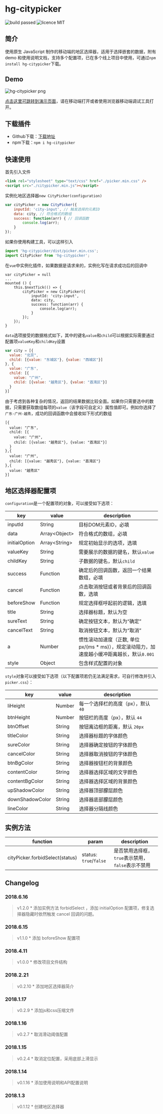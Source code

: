 # hg-citypicker
![build passed](https://img.shields.io/badge/build-passed-brightgreen.svg)
![licence MIT](https://img.shields.io/badge/licence-MIT-orange.svg)

## 简介
使用原生 JavaScript 制作的移动端的地区选择器，适用于选择嵌套的数据，附有 demo 和使用说明文档，支持多个配置项，已在多个线上项目中使用，可通过`npm install hg-citypicker`下载。

## Demo
![hg-citypicker png](http://olislpb6q.bkt.clouddn.com/hg-citypicker2.png)

[点击这里可跳转到演示页面](https://hamger.github.io/demo/citypicker/citypicker.html)，请在移动端打开或者使用浏览器移动端调试工具打开。

## 下载插件
* Github下载：[下载地址](https://github.com/hamger/hg-citypicker)
* npm下载：`npm i hg-citypicker`

## 快速使用
首先引入文件
```html
<link rel="stylesheet" type="text/css" href="./picker.min.css" />
<script src="./citypicker.min.js"></script>
```
实例化地区选择器`new CityPicker(configuration)`
```js
var cityPicker = new CityPicker({
    inputId: 'city-input', // 触发选择的元素ID
    data: city, // 符合格式的数组
    success: function(arr) { // 回调函数
        console.log(arr);
    }
});
```

如果你使用构建工具，可以这样引入
```js
import 'hg-citypicker/dist/picker.min.css';
import CityPicker from 'hg-citypicker';
```
在`vue`中实例化插件，如果数据是请求来的，实例化写在请求成功后的回调中
```
var cityPicker = null
...
mounted () {
    this.$nextTick(() => {
        cityPicker = new CityPicker({
            inputId: 'city-input',
            data: city,
            success: function(arr) {
                console.log(arr);
            }
        });
    });
}
```
`data`选项接受的数据格式如下，其中的键名`value`和`child`可以根据实际需要通过配置项`valueKey`和`childKey`设置
```js
var city = [{
  value: "北京",
  child: [{value: "东城区"}, {value: "西城区"}]
}, {
  value: "广东",
  child: [{
    value: "广州",
    child: [{value: "越秀区"}, {value: "荔湾区"}]
  }
}]
```
由于考虑到各种复杂的情况，返回的结果数据比较全面。如果你只需要选中的数据，只需要获取数组每项的`value`（该字段可自定义）属性值即可。例如你选择了`广东-广州-越秀`，成功的回调函数中会接收如下形式的数组
```
[{
  value: "广东",
  child: [{
    value: "广州",
    child: [{value: "越秀区"}, {value: "荔湾区"}]
  }
},{
  value: "广州",
  child: [{value: "越秀区"}, {value: "荔湾区"}
},{
  value: "越秀区"
}]
```
## 地区选择器配置项
`configuration`是一个配置项的对象，可以接受如下选项：

key | value | description
--------|------|-----
inputId | String | 目标DOM元素ID，必填
data | Array\<Object\> | 符合格式的数组，必填
initialOption | Array\<String\> | 规定初始显示的选项，选填
valueKey | String | 需要展示的数据的键名，默认`value`
childKey | String | 子数据的键名，默认`child`
success | Function  |  确定后的回调函数，返回一个结果数组，必填
cancel | Function  |  点击取消按钮或者背景后的回调函数，选填
beforeShow | Function | 规定选择框呼起前的逻辑，选填
title | String | 选择器标题，默认为空
sureText | String | 确定按钮文本，默认为“确定”
cancelText | String | 取消按钮文本，默认为“取消”
a | Number | 惯性滚动加速度（正数, 单位 px/(ms * ms)），规定滚动阻力，加速度越小缓冲距离越长，默认`0.001`
style | Object | 包含样式配置的对象

`style`对象可以接受如下选项（以下配置项若仍无法满足需求，可自行修改并引入`picker.css`）：

key | value | description
--------|------|-----
liHeight | Number | 每一个选择栏的高度（px），默认 `40`
btnHeight | Number | 按钮栏的高度（px），默认 `44`
btnOffset | String | 按钮离边框的距离，默认 `20px`
titleColor | String | 选择器标题的字体颜色
sureColor | String | 选择器确定按钮的字体颜色
cancelColor | String | 选择器取消按钮的字体颜色
btnBgColor | String | 选择器按钮栏的背景颜色
contentColor | String | 选择器选择区域的文字颜色
contentBgColor | String | 选择器选择区域的背景颜色
upShadowColor | String | 选择器顶部朦层颜色
downShadowColor | String | 选择器底部朦层颜色
lineColor | String | 选择器分隔线颜色

## 实例方法
function | param | description
-------- | ------ | -----
cityPicker.forbidSelect(status) | status: `true`/`false` | 是否禁用选择框，`true`表示禁用，`false`表示不禁用

## Changelog
### 2018.6.16
> v1.2.0 * 添加实例方法 forbidSelect ，添加 initialOption 配置项，修复选择器隐藏时依然触发 cancel 回调的问题。

### 2018.6.15
> v1.1.0 * 添加 boforeShow 配置项

### 2018.4.11
> v1.0.0 * 修改项目文件结构

### 2018.2.21
> v0.2.10 * 添加地区选择器简介

### 2018.1.17
> v0.2.9 * 添加js和css压缩文件

### 2018.1.16
> v0.2.7 * 取消滑动阈值配置

### 2018.1.15
> v0.2.4 * 取消定位配置，采用底部上滑显示

### 2018.1.14
> v0.1.16 * 添加使用说明和API配置说明

### 2018.1.3
> v0.1.12 * 创建地区选择器

